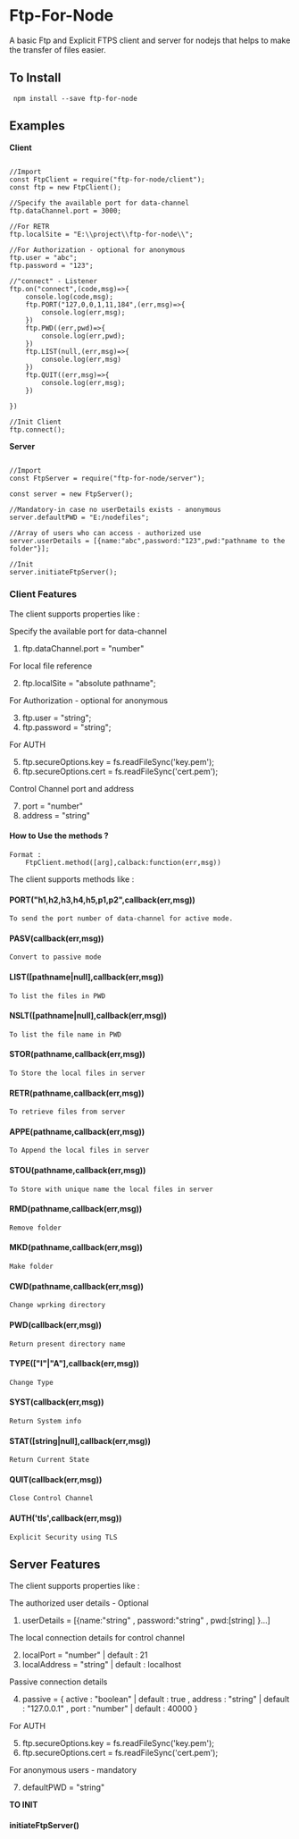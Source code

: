 # Ftp-For-Node

A basic Ftp and Explicit FTPS client and server for nodejs that helps to make the transfer of files easier.

## To Install
`  npm install --save ftp-for-node  `



## Examples

**Client**

```

//Import
const FtpClient = require("ftp-for-node/client");
const ftp = new FtpClient();

//Specify the available port for data-channel
ftp.dataChannel.port = 3000;

//For RETR
ftp.localSite = "E:\\project\\ftp-for-node\\";

//For Authorization - optional for anonymous
ftp.user = "abc";
ftp.password = "123";

//"connect" - Listener
ftp.on("connect",(code,msg)=>{
    console.log(code,msg);
    ftp.PORT("127,0,0,1,11,184",(err,msg)=>{
        console.log(err,msg);
    })
    ftp.PWD((err,pwd)=>{
        console.log(err,pwd);
    })
    ftp.LIST(null,(err,msg)=>{
        console.log(err,msg)
    })
    ftp.QUIT((err,msg)=>{
        console.log(err,msg);
    })

})

//Init Client
ftp.connect();

```

**Server**

```

//Import 
const FtpServer = require("ftp-for-node/server");

const server = new FtpServer();

//Mandatory-in case no userDetails exists - anonymous
server.defaultPWD = "E:/nodefiles";

//Array of users who can access - authorized use
server.userDetails = [{name:"abc",password:"123",pwd:"pathname to the folder"}];

//Init
server.initiateFtpServer();

```

### Client Features

The client supports properties like :

Specify the available port for data-channel

1. ftp.dataChannel.port = "number"
    
For  local file reference

2. ftp.localSite = "absolute pathname";
    
For Authorization - optional for anonymous

3. ftp.user = "string";
4. ftp.password = "string";

For AUTH

5. ftp.secureOptions.key = fs.readFileSync('key.pem');
6. ftp.secureOptions.cert = fs.readFileSync('cert.pem');

Control Channel port and address

7. port = "number"
8. address = "string"


#### How to Use the methods ?
    Format :
        FtpClient.method([arg],calback:function(err,msg))

The client supports methods like :

#### PORT("h1,h2,h3,h4,h5,p1,p2",callback(err,msg))
    To send the port number of data-channel for active mode.

#### PASV(callback(err,msg))  
    Convert to passive mode

#### LIST([pathname|null],callback(err,msg))
    To list the files in PWD

#### NSLT([pathname|null],callback(err,msg))
    To list the file name in PWD

#### STOR(pathname,callback(err,msg))
    To Store the local files in server

#### RETR(pathname,callback(err,msg))
    To retrieve files from server

#### APPE(pathname,callback(err,msg))
    To Append the local files in server

#### STOU(pathname,callback(err,msg))
    To Store with unique name the local files in server

#### RMD(pathname,callback(err,msg))
    Remove folder

#### MKD(pathname,callback(err,msg))
    Make folder

#### CWD(pathname,callback(err,msg))
    Change wprking directory

#### PWD(callback(err,msg))
    Return present directory name

#### TYPE(["I"|"A"],callback(err,msg))
    Change Type

#### SYST(callback(err,msg))
    Return System info

#### STAT([string|null],callback(err,msg))
    Return Current State

#### QUIT(callback(err,msg))
    Close Control Channel

#### AUTH('tls',callback(err,msg))
    Explicit Security using TLS


## Server Features

The client supports properties like :

The authorized user details - Optional

1. userDetails = [{name:"string" , password:"string" , pwd:[string] }...]

The local connection details for control channel

2. localPort = "number" | default : 21
3. localAddress = "string" | default : localhost

Passive connection details

4. passive = { active : "boolean" | default : true , address : "string" | default : "127.0.0.1" , port : "number" | default : 40000 }

For AUTH

5. ftp.secureOptions.key = fs.readFileSync('key.pem');
6. ftp.secureOptions.cert = fs.readFileSync('cert.pem');

For anonymous users - mandatory

7. defaultPWD = "string"

**TO INIT**
#### initiateFtpServer()

